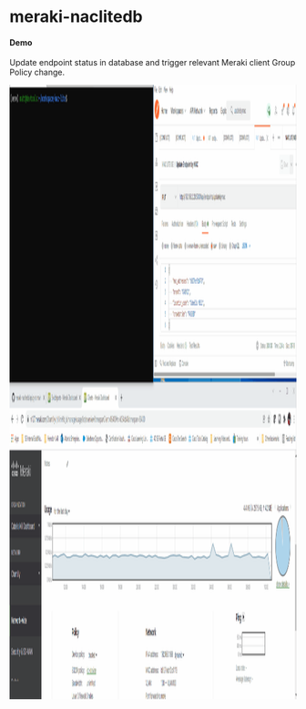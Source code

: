 # meraki-naclitedb

#### Demo
   Update endpoint status in database and trigger relevant Meraki client Group Policy change.
    
   <img src=gifs/naclitemeraki.gif width="1920" height="1080">
